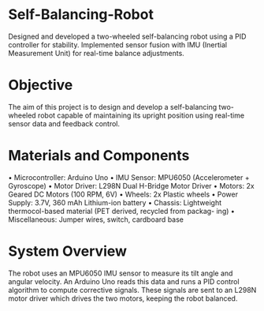 # Self-Balancing-Robot
Designed and developed a two-wheeled self-balancing robot using a PID controller for stability. Implemented sensor fusion with IMU (Inertial Measurement Unit) for real-time balance adjustments.
# Objective
The aim of this project is to design and develop a self-balancing two-wheeled robot capable
of maintaining its upright position using real-time sensor data and feedback control.
# Materials and Components
• Microcontroller: Arduino Uno
• IMU Sensor: MPU6050 (Accelerometer + Gyroscope)
• Motor Driver: L298N Dual H-Bridge Motor Driver
• Motors: 2x Geared DC Motors (100 RPM, 6V)
• Wheels: 2x Plastic wheels
• Power Supply: 3.7V, 360 mAh Lithium-ion battery
• Chassis: Lightweight thermocol-based material (PET derived, recycled from packag-
ing)
• Miscellaneous: Jumper wires, switch, cardboard base
# System Overview
The robot uses an MPU6050 IMU sensor to measure its tilt angle and angular velocity. An
Arduino Uno reads this data and runs a PID control algorithm to compute corrective signals.
These signals are sent to an L298N motor driver which drives the two motors, keeping the
robot balanced.
